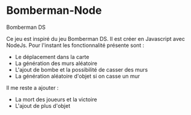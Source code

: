 # Bomberman-Node
Bomberman DS 

Ce jeu est inspiré du jeu Bomberman DS. Il est créer en Javascript avec NodeJs.
Pour l'instant les fonctionnalité présente sont :
- Le déplacement dans la carte
- La génération des murs aléatoire
- L'ajout de bombe et la possibilité de casser des murs
- La génération aléatoire d'objet si on casse un mur

Il me reste a ajouter :
- La mort des joueurs et la victoire
- L'ajout de plus d'objet
